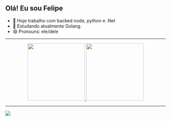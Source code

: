 ## Olá! Eu sou Felipe
- 🔭 Hoje trabalho com backed node, python e .Net
- 🌱 Estudando atualmente Golang.
- 😄 Pronouns: ele/dele
<hr>

<div align="center">
  <a href="https://github.com/carvalho2099">
  <img height="180em" src="https://github-readme-stats.vercel.app/api?username=carvalho2099&show_icons=true&theme=dracula&include_all_commits=true&count_private=true"/>
  <img height="180em" src="https://github-readme-stats.vercel.app/api/top-langs/?username=carvalho2099&layout=compact&langs_count=7&theme=dracula"/>
</div> 

<hr>
<div> 
  <a href="https://www.linkedin.com/in/felipe-dutra-de-carvalho-42414741/" target="_blank"><img src="https://img.shields.io/badge/-LinkedIn-%230077B5?style=for-the-badge&logo=linkedin&logoColor=white" target="_blank"></a> 

</div>
